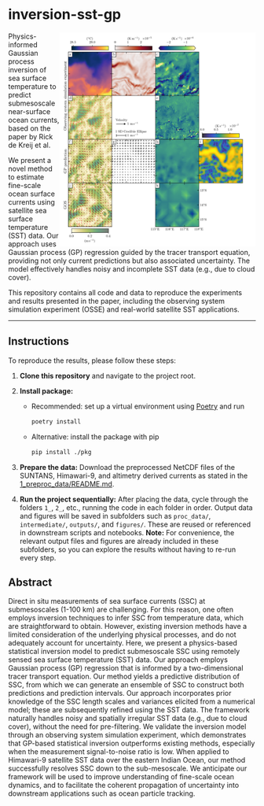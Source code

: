 # inversion-sst-gp

<img align="right" src="3_observing_system_simulation_experiment/figures/osse_instance_fully_observed.png" alt="drawing" width="400"/>


Physics-informed Gaussian process inversion of sea surface temperature to predict submesoscale near-surface ocean currents, based on the paper by Rick de Kreij et al.

We present a novel method to estimate fine-scale ocean surface currents using satellite sea surface temperature (SST) data. Our approach uses Gaussian process (GP) regression guided by the tracer transport equation, providing not only current predictions but also associated uncertainty. The model effectively handles noisy and incomplete SST data (e.g., due to cloud cover).

This repository contains all code and data to reproduce the experiments and results presented in the paper, including the observing system simulation experiment (OSSE) and real-world satellite SST applications.

---

## Instructions

To reproduce the results, please follow these steps:

1. **Clone this repository** and navigate to the project root.

2. **Install package:**  
    - Recommended: set up a virtual environment using [Poetry](https://python-poetry.org/docs/) and run  
      ```bash
      poetry install
      ```  
    - Alternative: install the package with pip  
      ```bash
      pip install ./pkg
      ```

3. **Prepare the data:** Download the preprocessed NetCDF files of the SUNTANS, Himawari-9, and altimetry derived currents as stated in the [1_preproc_data/README.md](1_preproc_data/README.md).

4. **Run the project sequentially:** After placing the data, cycle through the folders `1_`, `2_`, etc., running the code in each folder in order. Output data and figures will be saved in subfolders such as `proc_data/`, `intermediate/`, `outputs/`, and `figures/`. These are reused or referenced in downstream scripts and notebooks. **Note:** For convenience, the relevant output files and figures are already included in these subfolders, so you can explore the results without having to re-run every step.


## Abstract

Direct in situ measurements of sea surface currents (SSC) at submesoscales (1-100 km) are challenging. For this reason, one often employs inversion techniques to infer SSC from temperature data, which are straightforward to obtain. However, existing inversion methods have a limited consideration of the underlying physical processes, and do not adequately account for uncertainty. Here, we present a physics-based statistical inversion model to predict submesoscale SSC using remotely sensed sea surface temperature (SST) data. Our approach employs Gaussian process (GP) regression that is informed by a two-dimensional tracer transport equation. Our method yields a predictive distribution of SSC, from which we can generate an ensemble of SSC to construct both predictions and prediction intervals. Our approach incorporates prior knowledge of the SSC length scales and variances elicited from a numerical model; these are subsequently refined using the SST data. The framework naturally handles noisy and spatially irregular SST data (e.g., due to cloud cover), without the need for pre-filtering.  We validate the inversion model through an observing system simulation experiment, which demonstrates that GP-based statistical inversion outperforms existing methods, especially when the measurement signal-to-noise ratio is low.  When applied to Himawari-9 satellite SST data over the eastern Indian Ocean, our method successfully resolves SSC down to the sub-mesoscale. We anticipate our framework will be used to improve understanding of fine-scale ocean dynamics, and to facilitate the coherent propagation of uncertainty into downstream applications such as ocean particle tracking.